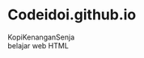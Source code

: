# Codeidoi.github.io
<p> KopiKenanganSenja <br>
    belajar web HTML 
</p>
<img url=('kopi.jpg')></img>

